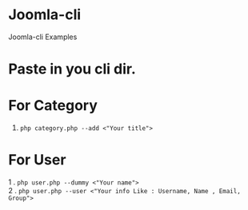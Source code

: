 # Joomla-cli
Joomla-cli Examples

# Paste in you cli dir.

# For Category 
1. <code>php category.php --add <"Your title"> </code>
  
# For User 
1 . <code>php user.php --dummy <"Your name"> </code><br>
2 . <code>php user.php --user <"Your info Like : Username, Name , Email, Group"> </code>  
